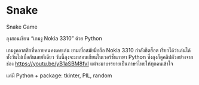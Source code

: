 # Snake
Snake Game


ลุงสอนเขียน “เกมงู Nokia 3310”
ด้วย Python

เกมงูคลาสสิกที่หลายคนคงเคยเล่น ยามเบื่อสมัยมือถือ Nokia 3310 กำลังฮิตฮ็อต เรียกได้ว่าเล่นได้ทั้งวันไม่เบื่อกันเลยทีเดียว วันนี้ลุงจะมาสอนเขียนในเวอร์ชั่นภาษา Python ซึ่งลุงก็ดูคลิปตัวอย่างจากช่อง https://youtu.be/yB1aSBM8fvI แต่จะมาบรรยายเป็นภาษาไทยให้ทุกคนเข้าใจ

แค่มี Python + package: tkinter, PIL, random
